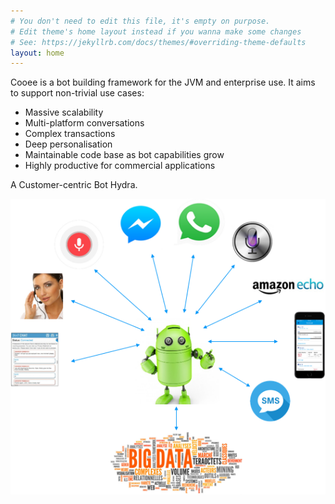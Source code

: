 ```yaml
---
# You don't need to edit this file, it's empty on purpose.
# Edit theme's home layout instead if you wanna make some changes
# See: https://jekyllrb.com/docs/themes/#overriding-theme-defaults
layout: home
---
```


Cooee is a bot building framework for the JVM and enterprise use. It aims to support non-trivial use cases:

* Massive scalability
* Multi-platform conversations
* Complex transactions
* Deep personalisation
* Maintainable code base as bot capabilities grow
* Highly productive for commercial applications

A Customer-centric Bot Hydra.

![Hydra Bot](/public/hydra-bot.png)
